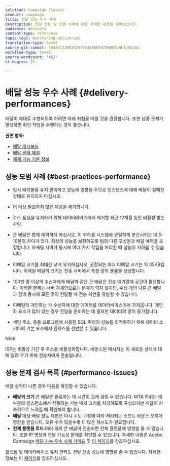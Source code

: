 ```yaml
---
solution: Campaign Classic
product: campaign
title: 전달 성능 우수 사례
description: 전달 성능 및 모범 사례에 대한 자세한 내용을 살펴보십시오.
audience: delivery
content-type: reference
topic-tags: monitoring-deliveries
translation-type: tm+mt
source-git-commit: 5b43412286762977c416665d296908a9bfc9b20a
workflow-type: tm+mt
source-wordcount: '452'
ht-degree: 2%

---
```



# 배달 성능 우수 사례 {#delivery-performances}

배달이 제대로 수행되도록 하려면 아래 지침을 따를 것을 권장합니다. 또한 납품 문제가 발생하면 확인 작업을 수행하는 것이 좋습니다.

**관련 항목:**

* [배달 대시보드](../../delivery/using/delivery-dashboard.md)
* [배달 문제 해결](../../delivery/using/delivery-troubleshooting.md)
* [게재 기능 기본 정보](../../delivery/using/about-deliverability.md)

## 성능 모범 사례 {#best-practices-performance}

* 임시 테이블을 유지 관리하고 성능에 영향을 주므로 인스턴스에 대해 배달이 실패한 상태로 유지되지 마십시오.

* 더 이상 필요하지 않은 제공을 제거합니다.

* 주소 품질을 유지하기 위해 데이터베이스에서 제거할 최근 12개월 동안 비활성 받는 사람.

* 큰 배달은 함께 예약하지 마십시오. 이 부하를 시스템에 균일하게 분산시키는 데 5-10분의 차이가 있다. 최상의 성능을 보장하도록 팀의 다른 구성원과 배달 예약을 조정합니다. 마케팅 서버가 동시에 여러 가지 작업을 처리할 때 성능이 저하될 수 있습니다.

* 이메일 크기를 최대한 낮게 유지하십시오. 권장되는 최대 이메일 크기는 약 35KB입니다. 이메일 배달의 크기는 전송 서버에서 특정 양의 볼륨을 생성합니다.

* 100만 명 이상의 수신자에게 배달과 같은 큰 배달은 전송 대기열에 공간이 필요합니다. 이러한 문제는 서버 자체만으로는 문제가 되지 않지만, 수십 개의 다른 큰 배달과 함께 동시에 모든 것이 전달될 때 전송 지연을 유발할 수 있습니다.

* 이메일의 개인화는 각 수신자에 대한 데이터를 데이터베이스에서 가져옵니다. 개인화 요소가 많이 있는 경우 전달을 준비하는 데 필요한 데이터의 양이 증가합니다.

* 색인 주소. 응용 프로그램에 사용된 SQL 쿼리의 성능을 최적화하기 위해 데이터 스키마의 기본 요소에서 인덱스를 선언할 수 있습니다.

>[!NOTE]
>
>ISP는 비활성 기간 후 주소를 비활성화합니다. 바운스된 메시지는 이 새로운 상태에 대해 알려 주기 위해 전송자에게 전송됩니다.

## 성능 문제 검사 목록 {#performance-issues}

배달 실적이 나쁜 경우 다음을 확인할 수 있습니다.

* **배달의 크기**:큰 배달은 완료하는 데 시간이 오래 걸릴 수 있습니다. MTA 하위는 대부분의 인스턴스에서 작동하는 기본 배치 크기를 처리하도록 구성되지만 배달이 지속적으로 느려질 때 확인해야 합니다.
* **배달** 대상:배달 성능 제한은 다시 시도 구성에 따라 처리되는 소프트 바운스 오류에 영향을 받습니다. 오류 수가 많을수록 더 많은 재시도가 필요합니다.
* **전체 플랫폼 로드**:여러 개의 큰 배달이 전송되면 전체 플랫폼에 영향을 줄 수 있습니다. 또한 IP 명성과 전달 가능성 문제를 확인할 수 있습니다. 자세한 내용은 Adobe Campaign [배달 가능 우수 사례 가이드](../../delivery/using/deliverability-key-points.md) 및 [이 페이지](../../delivery/using/about-deliverability.md)를 참조하십시오.

플랫폼 및 데이터베이스 유지 관리도 전달 전송 성능에 영향을 줄 수 있습니다. 자세한 정보는 이 [페이지](../../production/using/database-performances.md)를 참조하십시오.
